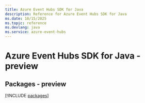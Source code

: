 ```yaml
---
title: Azure Event Hubs SDK for Java
description: Reference for Azure Event Hubs SDK for Java
ms.date: 10/15/2025
ms.topic: reference
ms.devlang: java
ms.service: azure-event-hubs
---
```

# Azure Event Hubs SDK for Java - preview
## Packages - preview
[!INCLUDE [packages](event-hubs-index.md)]